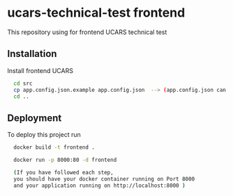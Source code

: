 
# ucars-technical-test frontend

This repository using for frontend UCARS technical test 


## Installation

Install frontend UCARS

```bash
  cd src
  cp app.config.json.example app.config.json  --> (app.config.json can modify as needed)
  cd ..
```

## Deployment

To deploy this project run

```bash
  docker build -t frontend .

  docker run -p 8000:80 -d frontend

  (If you have followed each step, 
  you should have your docker container running on Port 8000 
  and your application running on http://localhost:8000 )

```

